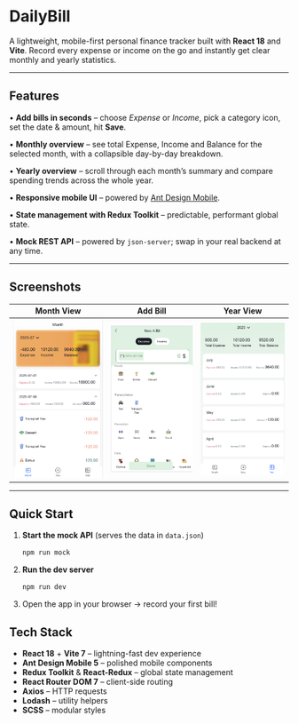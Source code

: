 # DailyBill

A lightweight, mobile-first personal finance tracker built with **React 18** and **Vite**.  Record every expense or income on the go and instantly get clear monthly and yearly statistics.

---

## Features

• **Add bills in seconds** – choose _Expense_ or _Income_, pick a category icon, set the date & amount, hit **Save**.

• **Monthly overview** – see total Expense, Income and Balance for the selected month, with a collapsible day-by-day breakdown.

• **Yearly overview** – scroll through each month’s summary and compare spending trends across the whole year.

• **Responsive mobile UI** – powered by [Ant Design Mobile](https://mobile.ant.design/).

• **State management with Redux Toolkit** – predictable, performant global state.

• **Mock REST API** – powered by `json-server`; swap in your real backend at any time.

---

## Screenshots

| Month View | Add Bill | Year View |
|:--:|:--:|:--:|
| ![](demo/demo1.png) | ![](demo/demo2.png) | ![](demo/demo3.png) |

---

## Quick Start
1. **Start the mock API** (serves the data in `data.json`)

   ```bash
   npm run mock
   ```

2. **Run the dev server**

   ```bash
   npm run dev
   ```

3. Open the app in your browser → record your first bill!

## Tech Stack

- **React 18** + **Vite 7** – lightning-fast dev experience
- **Ant Design Mobile 5** – polished mobile components
- **Redux Toolkit** & **React-Redux** – global state management
- **React Router DOM 7** – client-side routing
- **Axios** – HTTP requests
- **Lodash** – utility helpers
- **SCSS** – modular styles



